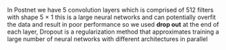 In Postnet we have 5 convolution layers which is comprised of 512 filters with shape 5 × 1 this is a large neural networks and can potentially overfit the data and result in poor performance so we used **drop out** at the end of each layer, Dropout is a regularization method that approximates training a large number of neural networks with different architectures in parallel
